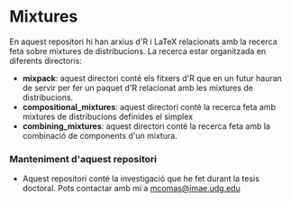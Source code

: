 # Mixtures #

En aquest repositori hi han arxius d'R i LaTeX relacionats amb la recerca feta sobre mixtures de distribucions. La recerca estar organitzada en diferents directoris:

* **mixpack**: aquest directori conté els fitxers d'R que en un futur hauran de servir per fer un paquet d'R relacionat amb les mixtures de distribucions.
* **compositional_mixtures**: aquest directori conté la recerca feta amb mixtures de distribucions definides el simplex
* **combining_mixtures**: aquest directori conté la recerca feta amb la combinació de components d'un mixtura.

### Manteniment d'aquest repositori ###

* Aquest repositori conté la investigació que he fet durant la tesis doctoral. Pots contactar amb mi a mcomas@imae.udg.edu
